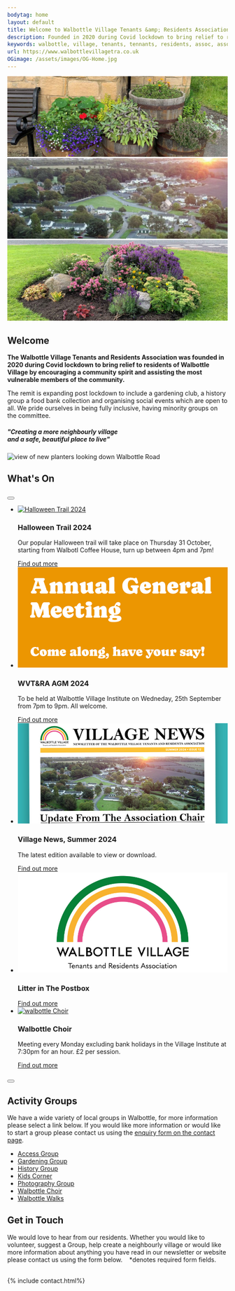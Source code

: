 ```yaml
---
bodytag: home
layout: default
title: Welcome to Walbottle Village Tenants &amp; Residents Association Website
description: Founded in 2020 during Covid lockdown to bring relief to residents, encouraging a community spirit and assisting vulnerable members of the community.
keywords: walbottle, village, tenants, tennants, residents, assoc, association, newcastle, newcastle upon tyne, ne158, ne15 8
url: https://www.walbottlevillagetra.co.uk
OGimage: /assets/images/OG-Home.jpg
---
```

<div class="container-fluid hidden-xs">
	<div class="row">
		<div class="mastImg">
			<div id="myCarousel" class="carousel slide carousel-fade">
    				<div class="carousel-inner">
		 			<div id="carousel-example-generic" class="carousel-fade carousel slide" data-ride="carousel">
              	 				<div class="carousel-inner" role="listbox">
							<div class="item active">
							  <img src = "/assets/images/masthead-summer2024b.jpg" class = "sliderImage" alt = "aerial view of Walbottle Village in spring">
							</div>
							<div class="item">
							  <img src = "/assets/images/masthead-summer2024.jpg" class = "sliderImage" alt = "aerial view of Walbottle Village in winter">
							</div>
							<div class="item">
							  <img src = "/assets/images/masthead-summer2024c.jpg" class = "sliderImage" alt = "aerial view of Walbottle Village in winter">
							</div>
              					</div>
            				</div>
    				</div>    
			</div> <!-- /myCarousel -->
		</div> <!-- /mastImg -->
	</div> <!--/row -->
</div> <!-- /container-fluid -->
<div class="container-fluid welcome">
	<div class="row">
		<div class="col-lg-1 col-md-1 col-sm-1 col-xs-0"></div>
		<div class="welcomePanel col-lg-10 col-md-10 col-sm-10 col-xs-12 row-eq-height">
			<div class="col-lg-7 col-md-7 col-sm-12 col-xs-12">
			  <h2>Welcome</h2>
			  <p><strong>The Walbottle Village Tenants and Residents Association was founded in 2020 during Covid lockdown to bring relief to residents of Walbottle Village by encouraging a community spirit and assisting the most vulnerable members of the community.</strong></p>
			  <p>The remit is expanding post lockdown to include a gardening club, a history group a food bank collection and organising social events which are open to all. We pride ourselves in being fully inclusive, having minority groups on the committee.</p>
			  <h5>&quot;Creating a more neighbourly village<br><span>and a safe, beautiful place to live&quot;</span></h5>
			</div>
			<div class="col-lg-5 col-md-5 col-sm-12 col-xs-12 sideImg">
		    <img src="/assets/images/Walbottle-beautiful-xs.jpg" class="img-responsive hidden-md hidden-lg" alt="view of new planters looking down Walbottle Road"/>
			</div>
		</div>
		<div class="col-lg-1 col-md-1 col-sm-1 col-xs-0"></div>
	</div>
</div>
<div class="container-fluid redPanel">
	<div class="row">
		<div class="col-sm-1 col-xs-0"></div>
		<div class="col-sm-10 col-xs-12 gallerySlider">
			<h2>What's On</h2>
			<!-- feature slider -->
			<div class="row gallery-slider">
				<div class="col-xs-12 col-sm-12">
					<button type="button" class="slideLeft" id="goToPrevSlide"></button>
					<ul id="lightSlider">
						<!-- <li class="featurePane col-xs-4">
							<a href="news/#foodbank" title="about the Food Bank">
								<img src="/assets/images/foodbank.jpg" class="img-responsive" alt="walbottle foodbank"/></a>
							<h3>Food Bank Collection</h3>
							<p>Sunday, 7 July, 10:30 to 12:00 in the Village Institute.</p>
							<a class="more" href="news/#foodbank" title="about the Food Bank">Find out more <span class="glyphicon glyphicon-triangle-right"></span></a>
						</li> -->
						<li class="featurePane col-xs-4">
							<a href="news/#halloween" title="about the Food Bank">
								<img src="/assets/images/halloween.jpg" class="img-responsive" alt="Halloween Trail 2024"/></a>
							<h3>Halloween Trail 2024</h3>
							<p>Our popular Halloween trail will take place on Thursday 31 October, starting from Walbotl Coffee House, turn up between 4pm and 7pm!</p>
							<a class="more" href="news/#foodbank" title="about the Food Bank">Find out more <span class="glyphicon glyphicon-triangle-right"></span></a>
						</li>
						<li class="featurePane col-xs-4">
							<a href="news/#agm" title="AGM details">
								<img src="/assets/images/AGMMeeting-Website-868x414-Date.jpg" class="img-responsive" alt="AGM 2024 announcement"/></a>
							<h3>WVT&amp;RA AGM 2024</h3>
							<p>To be held at Walbottle Village Institute on Wedneday, 25th September from 7pm to 9pm. All welcome.</p>
							<a class="more" href="news/#agm" title="AGM details">Find out more <span class="glyphicon glyphicon-triangle-right"></span></a>
						</li>
						<li class="featurePane col-xs-4">
							<a href="news/#newsletter" title="view the latest newsletter">
								<img src="/assets/images/Newsletter-News-Website.jpg" class="img-responsive" alt="Summer 2024 newsletter"/></a>
							<h3>Village News, Summer 2024</h3>
							<p>The latest edition available to view or download.</p>
							<a class="more" href="news/#newsletter" title="view the newsletter">Find out more <span class="glyphicon glyphicon-triangle-right"></span></a>
						</li>
						<li class="featurePane col-xs-4">
							<a href="news/#Postbox" title="litter in postbox">
							<img src="/assets/images/postbox-images-868x414.jpg" class="img-responsive" alt="Litter in postbox"/></a>
							<h3>Litter in The Postbox</h3>
							<a class="more" href="news/#Postbox" title="more about litter in the posybox">Find out more <span class="glyphicon glyphicon-triangle-right"></span></a>
						</li>
						<li class="featurePane col-xs-4">
							<a href="news/#choir" title="visit the Walbottle Choisters group page">
								<img src="/assets/images/choir.jpg" class="img-responsive" alt="walbottle Choir"/></a>
							<h3>Walbottle Choir</h3>
							<p>Meeting every Monday excluding bank holidays in the Village Institute at 7:30pm for an hour. £2 per session.</p>
							<a class="more" href="news/#choir" title="visit the Walbottle Choisters group page">Find out more <span class="glyphicon glyphicon-triangle-right"></span></a>
						</li>
					</ul>
					<button type="button" class="slideRight" id="goToNextSlide"></button>
				</div>
			</div> <!-- end art gallery light Slider -->
		</div>
		<div class="col-sm-1 col-xs-0"></div>
	</div>
</div> 
<div class="container-fluid whitePanel">
	<div class="row">
		<div class="col-sm-1 col-xs-0"></div>
		<div class="activity-contactPanel col-sm-10 col-xs-12">
			<div class="col-md-4 col-xs-12 activity">
				<h2>Activity Groups</h2>
				<p>We have a wide variety of local groups in Walbottle, for more information please select a link below. If you would like more information or would like to start a group please contact us using the <a href="/contact/" title="visit the contact page" target="_self">enquiry form on the contact page</a>.</p>
				<ul>
					<li><a href="activity_groups/access/" title="access Group" target="_self" class="ag-access" accessKey="1"><span class="glyphicon glyphicon-triangle-right"></span> Access Group</a></li>
					<li><a href="activity_groups/gardening/" title="gardening group" target="_self" class="ag-garden" accessKey="2"><span class="glyphicon glyphicon-triangle-right"></span> Gardening Group</a></li>
					<li><a href="activity_groups/history/" title="history group" target="_self" class="ag-history" accessKey="3"><span class="glyphicon glyphicon-triangle-right"></span> History Group</a></li>
					<li><a href="activity_groups/kids-corner/" title="kids corner" target="_self" class="ag-kids" accessKey="4"><span class="glyphicon glyphicon-triangle-right"></span> Kids Corner</a></li>
					<!-- <li><a href="neighbourhood_watch.html" title="neighbourhood watch" target="_self" class="activity" accessKey=""><span class="glyphicon glyphicon-triangle-right"></span> Neighbourhood Watch</a></li> -->
					<li><a href="activity_groups/photography_group/" title="photography group" target="_self" class="ag-photo" accessKey="5"><span class="glyphicon glyphicon-triangle-right"></span> Photography Group</a></li>
					<li><a href="activity_groups/choir/" title="Walbottle choir group" target="_self" class="ag-choir" accessKey="6"><span class="glyphicon glyphicon-triangle-right"></span> Walbottle Choir</a></li>
					<li><a href="activity_groups/walbottle_walks/" title="Walbottle walks group" target="_self" class="ag-walks" accessKey="7"><span class="glyphicon glyphicon-triangle-right"></span> Walbottle Walks</a></li>
				</ul>
			</div>
			<div class="col-xs-1"></div>
			<div class="col-md-7 col-xs-12 form">
				<h2>Get in Touch</h2>
				<p>We would love to hear from our residents. Whether you would like to volunteer, suggest a Group, help create a neighbourly village or would like more information about anything you have read in our newsletter or website please contact us using the form below. &nbsp;&nbsp; <span class="req">*</span><span class="required">denotes required form fields.</span><br><br></p>
				{% include contact.html%}
			</div>
		</div>
	</div>
</div>
